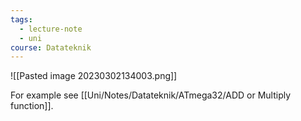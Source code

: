 ```yaml
---
tags:
  - lecture-note
  - uni
course: Datateknik
---
```

![[Pasted image 20230302134003.png]]

For example see [[Uni/Notes/Datateknik/ATmega32/ADD or Multiply function]].
